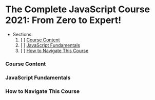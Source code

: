 # The Complete JavaScript Course 2021: From Zero to Expert!
- Sections:
    1. [ ] [Course Content](#course-content)
    2. [ ] [JavaScript Fundamentals](#javascript-fundamentals)
    3. [ ] [How to Navigate This Course](#how-to-navigate-this-course)
### Course Content

### JavaScript Fundamentals

### How to Navigate This Course